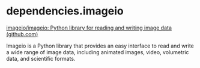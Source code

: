 # dependencies.imageio

[imageio/imageio: Python library for reading and writing image data (github.com)](https://github.com/imageio/imageio)

Imageio is a Python library that provides an easy interface to read and write a wide range of image data, including animated images, video, volumetric data, and scientific formats.
